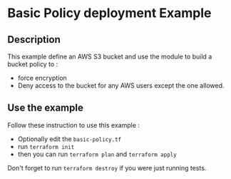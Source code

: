 # Basic Policy deployment Example
## Description
This example define an AWS S3 bucket and use the module to build a bucket policy to :
- force encryption
- Deny access to the bucket for any AWS users except the one allowed.  

## Use the example
Follow these instruction to use this example :  
- Optionally edit the `basic-policy.tf`
- run `terraform init`
- then you can run `terraform plan` and `terraform apply`

Don't forget to run `terraform destroy` if you were just running tests.